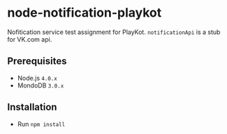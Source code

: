 node-notification-playkot
=========================

Nofitication service test assignment for PlayKot. `notificationApi` is a stub for VK.com api.

## Prerequisites

* Node.js `4.0.x`
* MondoDB `3.0.x`

## Installation

* Run `npm install`
